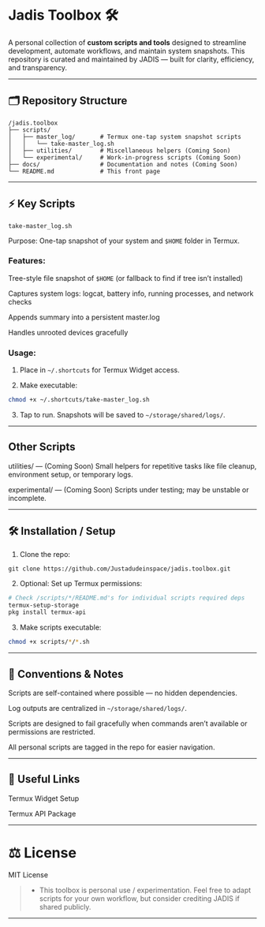 # Jadis Toolbox 🛠️

A personal collection of **custom scripts and tools** designed to streamline development, automate workflows, and maintain system snapshots. This repository is curated and maintained by JADIS — built for clarity, efficiency, and transparency.

---

## 🗂 Repository Structure

```text
/jadis.toolbox
├── scripts/
│   ├── master_log/       # Termux one-tap system snapshot scripts
│   │   └── take-master_log.sh
│   ├── utilities/        # Miscellaneous helpers (Coming Soon)
│   └── experimental/     # Work-in-progress scripts (Coming Soon)
├── docs/                 # Documentation and notes (Coming Soon)
└── README.md             # This front page
```

---

## ⚡ Key Scripts

`take-master_log.sh`

Purpose: One-tap snapshot of your system and `$HOME` folder in Termux.

### Features:

Tree-style file snapshot of `$HOME` (or fallback to find if tree isn’t installed)

Captures system logs: logcat, battery info, running processes, and network checks

Appends summary into a persistent master.log

Handles unrooted devices gracefully


### Usage:

1. Place in `~/.shortcuts` for Termux Widget access.


2. Make executable:
```bash
chmod +x ~/.shortcuts/take-master_log.sh
```

3. Tap to run. Snapshots will be saved to `~/storage/shared/logs/`.





---

## Other Scripts

utilities/ — (Coming Soon) Small helpers for repetitive tasks like file cleanup, environment setup, or temporary logs.

experimental/ — (Coming Soon) Scripts under testing; may be unstable or incomplete.



---

## 🛠 Installation / Setup

1. Clone the repo:
```git
git clone https://github.com/Justadudeinspace/jadis.toolbox.git
```

2. Optional: Set up Termux permissions:
```bash
# Check /scripts/*/README.md's for individual scripts required deps
termux-setup-storage
pkg install termux-api
```

3. Make scripts executable:
```bash
chmod +x scripts/*/*.sh
```



---

## 📜 Conventions & Notes

Scripts are self-contained where possible — no hidden dependencies.

Log outputs are centralized in `~/storage/shared/logs/`.

Scripts are designed to fail gracefully when commands aren’t available or permissions are restricted.

All personal scripts are tagged in the repo for easier navigation.



---

## 🔗 Useful Links

Termux Widget Setup

Termux API Package



---

# ⚖️ License

MIT License

> - This toolbox is personal use / experimentation. Feel free to adapt scripts for your own workflow, but consider crediting JADIS if shared publicly.


---
